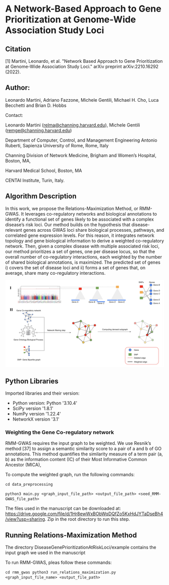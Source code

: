 # A Network-Based Approach to Gene Prioritization at Genome-Wide Association Study Loci

## Citation 

[1] Martini, Leonardo, et al. "Network Based Approach to Gene Prioritization at Genome-Wide Association Study Loci." arXiv preprint arXiv:2210.16292 (2022).

## Author: 

Leonardo Martini, Adriano Fazzone, Michele Gentili, Michael H. Cho, Luca Becchetti and Brian D. Hobbs

Contact:

Leonardo Martini (relma@channing.harvard.edu),  Michele Gentili (remge@channing.harvard.edu)

Department of Computer, Control, and Management Engineering Antonio Ruberti, Sapienza University of Rome, Rome, Italy

Channing Division of Network Medicine, Brigham and Women’s Hospital, Boston, MA,

Harvard Medical School, Boston, MA

CENTAI Institute, Turin, Italy.



## Algorithm Description

In this work, we propose the Relations-Maximization Method, or RMM-GWAS. It leverages co-regulatory networks and biological annotations to identify a functional set of genes likely to be associated with a complex disease’s risk loci. Our method builds on the hypothesis that disease-relevant genes across GWAS loci share biological processes, pathways, and correlated gene expression levels. For this reason, it integrates network topology and gene biological information to derive a weighted co-regulatory network. Then, given a complex disease with multiple associated risk loci, our method prioritizes a set of genes, one per disease locus, so that the overall number of co-regulatory interactions, each weighted by the number of shared biological annotations, is maximized. The predicted set of genes i) covers the set of disease loci and ii) forms a set of genes that, on average, share many co-regulatory interactions.


![alt text](https://github.com/LeoM93/DiseaseGenePrioritizationAtRiskLoci/blob/main/img/algorithm.png?raw=true)


## Python Libraries
Imported libraries and their version:

 - Python version: Python '3.10.4'
 - SciPy version '1.8.1'
 - NumPy version '1.22.4'
 - NetworkX version '3.1'

### Weighting the Gene Co-regulatory network

RMM-GWAS requires the input graph to be weighted. We use Resnik’s method [37] to assign a semantic similarity score to a pair of a and b of GO annotations. This method quantifies the similarity measure of a term pair (a, b) as the information content (IC) of their Most Informative Common Ancestor (MICA),

To compute the weighted graph, run the following commands:

 ```
 cd data_preprocessing
 ```
 
 ```
 python3 main.py <graph_input_file_path> <output_file_path> <seed_RMM-GWAS_file_path>
 ```
The files used in the manuscript can be downloaded at: https://drive.google.com/file/d/1Hr8ewWxBObWqDQfZo5KxHdJYTaDseBh4/view?usp=sharing. Zip in the root directory to run this step.
## Running Relations-Maximization Method

The directory DiseaseGenePrioritizationAtRiskLoci/example contains the input graph we used in the manuscript

To run RMM-GWAS, pleas follow these commands:

 ```
 cd rmm_gwas python3 run_relations_maximization.py <graph_input_file_name> <output_file_path>
 ```
 


